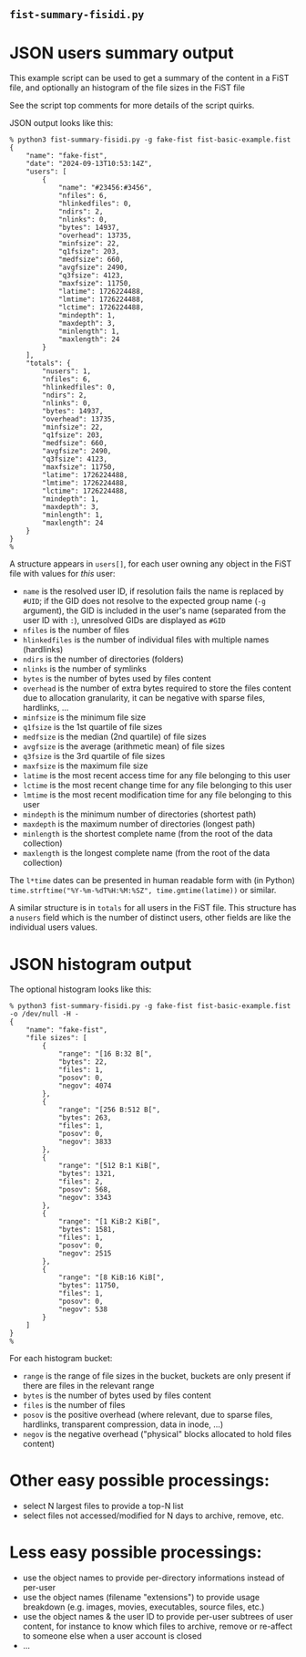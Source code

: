 
## `fist-summary-fisidi.py`
# JSON users summary output
This example script can be used to get a summary of the content in a FiST file, and
optionally an histogram of the file sizes in the FiST file

See the script top comments for more details of the script quirks.

JSON output looks like this:
```
% python3 fist-summary-fisidi.py -g fake-fist fist-basic-example.fist
{
    "name": "fake-fist",
    "date": "2024-09-13T10:53:14Z",
    "users": [
        {
            "name": "#23456:#3456",
            "nfiles": 6,
            "hlinkedfiles": 0,
            "ndirs": 2,
            "nlinks": 0,
            "bytes": 14937,
            "overhead": 13735,
            "minfsize": 22,
            "q1fsize": 203,
            "medfsize": 660,
            "avgfsize": 2490,
            "q3fsize": 4123,
            "maxfsize": 11750,
            "latime": 1726224488,
            "lmtime": 1726224488,
            "lctime": 1726224488,
            "mindepth": 1,
            "maxdepth": 3,
            "minlength": 1,
            "maxlength": 24
        }
    ],
    "totals": {
        "nusers": 1,
        "nfiles": 6,
        "hlinkedfiles": 0,
        "ndirs": 2,
        "nlinks": 0,
        "bytes": 14937,
        "overhead": 13735,
        "minfsize": 22,
        "q1fsize": 203,
        "medfsize": 660,
        "avgfsize": 2490,
        "q3fsize": 4123,
        "maxfsize": 11750,
        "latime": 1726224488,
        "lmtime": 1726224488,
        "lctime": 1726224488,
        "mindepth": 1,
        "maxdepth": 3,
        "minlength": 1,
        "maxlength": 24
    }
}
%
```

A structure appears in `users[]`, for each user owning any object in the FiST file
with values for *this* user:
- `name` is the resolved user ID, if resolution fails the name is replaced by `#UID`;
  if the GID does not resolve to the expected group name (`-g` argument), the GID
  is included in the user's name (separated from the user ID with `:`), unresolved
  GIDs are displayed as `#GID`
- `nfiles` is the number of files
- `hlinkedfiles` is the number of individual files with multiple names (hardlinks)
- `ndirs` is the number of directories (folders)
- `nlinks` is the number of symlinks
- `bytes` is the number of bytes used by files content
- `overhead` is the number of extra bytes required to store the files content due
  to allocation granularity, it can be negative with sparse files, hardlinks, ...
- `minfsize` is the minimum file size
- `q1fsize` is the 1st quartile of file sizes
- `medfsize` is the median (2nd quartile) of file sizes
- `avgfsize` is the average (arithmetic mean) of file sizes
- `q3fsize` is the 3rd quartile of file sizes
- `maxfsize` is the maximum file size
- `latime` is the most recent access time for any file belonging to this user
- `lctime` is the most recent change time for any file belonging to this user
- `lmtime` is the most recent modification time for any file belonging to this user
- `mindepth` is the minimum number of directories (shortest path)
- `maxdepth` is the maximum number of directories (longest path)
- `minlength` is the shortest complete name (from the root of the data collection)
- `maxlength` is the longest complete name (from the root of the data collection)

The `l*time` dates can be presented in human readable form with (in Python)
`time.strftime("%Y-%m-%dT%H:%M:%SZ", time.gmtime(latime))` or similar.

A similar structure is in `totals` for all users in the FiST file.
This structure has a `nusers` field which is the number of distinct users, other fields
are like the individual users values.


# JSON histogram output
The optional histogram looks like this:
```
% python3 fist-summary-fisidi.py -g fake-fist fist-basic-example.fist -o /dev/null -H -
{
    "name": "fake-fist",
    "file sizes": [
        {
            "range": "[16 B:32 B[",
            "bytes": 22,
            "files": 1,
            "posov": 0,
            "negov": 4074
        },
        {
            "range": "[256 B:512 B[",
            "bytes": 263,
            "files": 1,
            "posov": 0,
            "negov": 3833
        },
        {
            "range": "[512 B:1 KiB[",
            "bytes": 1321,
            "files": 2,
            "posov": 568,
            "negov": 3343
        },
        {
            "range": "[1 KiB:2 KiB[",
            "bytes": 1581,
            "files": 1,
            "posov": 0,
            "negov": 2515
        },
        {
            "range": "[8 KiB:16 KiB[",
            "bytes": 11750,
            "files": 1,
            "posov": 0,
            "negov": 538
        }
    ]
}
%
```

For each histogram bucket:
- `range` is the range of file sizes in the bucket, buckets are only present if there
  are files in the relevant range
- `bytes` is the number of bytes used by files content
- `files` is the number of files
- `posov` is the positive overhead (where relevant, due to sparse files, hardlinks,
  transparent compression, data in inode, ...)
- `negov` is the negative overhead ("physical" blocks allocated to hold files content)


# Other easy possible processings:
- select N largest files to provide a top-N list
- select files not accessed/modified for N days to archive, remove, etc.
# Less easy possible processings:
- use the object names to provide per-directory informations instead of per-user
- use the object names (filename "extensions") to provide usage breakdown (e.g. images,
  movies, executables, source files, etc.)
- use the object names & the user ID to provide per-user subtrees of user content,
  for instance to know which files to archive, remove or re-affect to someone else when
  a user account is closed
- ...
